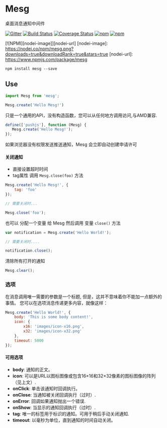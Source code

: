 # Mesg 

桌面消息通知中间件

[![Gitter](https://badges.gitter.im/zanjs/mesg.js.svg)](https://gitter.im/zanjs/mesg.js?utm_source=badge&utm_medium=badge&utm_campaign=pr-badge)
[![Build Status](https://travis-ci.org/zanjs/mesg.js.svg?branch=master)](https://travis-ci.org/zanjs/mesg.js/) 
[![Coverage Status](https://coveralls.io/repos/github/zanjs/mesg.js/badge.svg?branch=master)](https://coveralls.io/github/zanjs/mesg.js?branch=master) 
[![npm](https://img.shields.io/npm/dm/mesg.svg?maxAge=2592000)](https://www.npmjs.com/package/mesg) 
[![npm](https://img.shields.io/npm/v/mesg.svg?maxAge=3600)](https://www.npmjs.com/package/mesg)

[![NPMI][nodei-image]][nodei-url]
[nodei-image]: https://nodei.co/npm/mesg.png?downloads=true&downloadRank=true&stars=true
[nodei-url]: https://www.npmjs.com/package/mesg

```
npm install mesg --save
```

## Use



```javascript
import Mesg from 'mesg';
```

```javascript
Mesg.create('Hello Mesg!')
```

只是一个通用的API，没有构造函数，您可以从任何地方调用访问,与AMD兼容.

```javascript
define(['pushjs'], function (Mesg) {
   Mesg.create('Hello Mesg!');
});
```

如果浏览器没有权限发送推送通知，Mesg 会立即自动创建申请许可

#### 关闭通知
 
- 直接设置超时时间
- tag属性 调用 `Mesg.close(foo)` 方法

```javascript
Mesg.create('Hello Mesg!', {
    tag: 'foo'
});

// 需要关闭时...

Mesg.close('foo');
```

也可以 分配一个变量 给 Mesg  然后调用 变量 `close()` 方法

```javascript
var notification = Mesg.create('Hello World!');

// 需要关闭时....

notification.close();
```

清除所有打开的通知

```javascript
Mesg.clear();
```

### 选项 

在消息调用唯一需要的参数是一个标题,
但是，这并不意味着你不能加一点额外的事情。
您可以在选项消息传递更多内容，就像这样：

```javascript
Mesg.create('Hello World!', {
    body: 'This is some body content!',
    icon: {
        x16: 'images/icon-x16.png',
        x32: 'images/icon-x32.png'
    },
    timeout: 5000
});
```

#### 可用选项 

* __body__: 通知的正文。
* __icon__: 可以是URL以图标图像或包含16×16和32×32像素的图标图像的阵列（见上文）.
* __onClick__: 单击该通知时回调执行。
* __onClose__: 当通知被关闭回调执行（过时）.
* __onError__: 回调如果通知抛出一个错误.
* __onShow__: 当显示的通知回调执行（过时）.
* __tag__: 唯一的标签用于标识的通知。可用于稍后手动关闭通知.
* __timeout__: 以毫秒为单位，直到通知的时间自动关闭。

